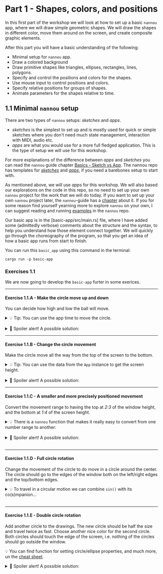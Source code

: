 # Part 1 - Shapes, colors, and positions

In this first part of the workshop we will look at how to set up a basic `nannou` app, where we will draw simple geometric shapes.
We will draw the shapes in different color, move them around on the screen, and create composite graphic elements.

After this part you will have a basic understanding of the following:
* Minimal setup for `nannou` app.
* Draw a colored background
* Draw primitive shapes like triangles, ellipses, rectangles, lines, polygons.
* Specify and control the positions and colors for the shapes.
* Use mouse input to control positions and colors.
* Specify relative positions for groups of shapes.
* Animate parameters for the shapes relative to time.

## 1.1 Minimal `nannou` setup
There are two types of `nannou` setups: _sketches_ and _apps_.

* _sketches_ is the simplest to set up and is mostly used for quick or simple sketches where you don't need much state management, interaction with MIDI, audio etc.
* _apps_ are what you would use for a more full fledged application. This is the type of setup we will use for this workshop.

For more explanations of the difference between _apps_ and _sketches_ you can read the `nannou` guide chapter [Basics - Sketch vs App](https://guide.nannou.cc/tutorials/basics/sketch-vs-app.html).
The nannou repo has templates for [_sketches_](https://github.com/nannou-org/nannou/blob/master/examples/templates/template_sketch.rs) and [_apps_](https://github.com/nannou-org/nannou/blob/master/examples/templates/template_app.rs), if you need a barebones setup to start with.

As mentioned above, we will use _apps_ for this workshop.
We will also based our explorations on the code in this repo, so no need to set up your own `nannou` project for the work that we will do today.
If you want to set up your own `nannou` project later, the `nannou`-guide has a [chapter](https://guide.nannou.cc/getting_started/create_a_project.html) about it.
If you for some reason find yourself yearning more to explore `nannou` on your own, I can suggest reading and running [examples](https://guide.nannou.cc/getting_started/running_examples.html) in the `nannou` repo.

Our basic app is in the [basic-app/src/main.rs] file, where I have added some (admittedly verbose) comments about the structure and the syntax, to help you understand how those element connect together.
We will quickly go through the choreography of the program, so that you get an idea of how a basic app runs from start to finish.

You can run this `basic_app` using this command in the terminal:
```
cargo run -p basic-app
```

### Exercises 1.1
We are now going to develop the `basic-app` furter in some exerices.

---

#### Exercise 1.1.A - Make the circle move up and down
You can decide how high and low the ball will move.
<details> <summary>💡 Tip: You can use the app time to move the circle. </summary>

```rust
app.time;
```

</details>
<br/>

<details><summary> 🙈 Spoiler alert! A possible solution: </summary>

```rust
    draw.ellipse()
        .y(app.time.sin() * 200.0 )
        .color(MAGENTA);
```

</details>

---

#### Exercise 1.1.B - Change the circle movement
Make the circle move all the way from the top of the screen to the bottom.
<details> <summary>💡 Tip: You can use the data from the <code>App</code> instance to get the screen height. </summary>

```rust
let r = app.window_rect();
r.w(); //total width
r.h(); //total height
r.top(); //top of the window
r.botton(); //bottom of the window
r.right(); //right edge of the window
r.left(); //left edge of the window
```

</details>
<br/>

<details><summary> 🙈 Spoiler alert! A possible solution: </summary>

```rust
    //Get the window rect
    let r = app.window_rect();
    //The output range from the `sin()` function is -1.0 - 1.0
    //Since the window coordinates for nannou has x:0.0,y:0.0 as the center of the window,
    // converting the range -1.0 to 1.0 to the full height of the window is as simple as
    // multiplying with half the window height.
    let y_pos = app.time.sin() * r.h() * 0.5;
    //Use the draw instance to draw an ellipse.
    draw.ellipse(i)
        .y(y_pos)
        .color(MAGENTA);
```

</details>

---

#### Exercise 1.1.C - A smaller and more precisely positioned movement
Convert the movement range to having the top at _2:3_ of the window height, and the bottom at _1:4_ of the screen height.

<details><summary>💡 There is a <code>nannou</code> function that makes it really easy to convert from one number range to another: </summary>

```rust
let a = 0.5;
let b = map_range(a, 0.0, 1.0, 10.0, 20.0); // => 15.0
```

</details>
<br/>

<details><summary> 🙈 Spoiler alert! A possible solution: </summary>

```rust
    //Use the top and bottom values from the window rect to make it simpler to convert value
    // ranges.
    let y_top = map_range(2.0/3.0, 0.0, 1.0, r.bottom(), r.top());
    let y_bottom = map_range(1.0/4.0, 0.0, 1.0, r.bottom(), r.top());
    let y_pos = map_range(app.time.sin(), -1.0, 1.0, y_bottom, y_top);
```

</details>
<br/>

--- 

#### Exercise 1.1.D - Full circle rotation
Change the movement of the circle to do move in a circle around the center.
The circle should go to the edges of the window both on the left/right edges and the top/bottom edges.


<details><summary>💡 To travel in a circular motion we can combine <code>sin()</code> with its co(s)mpanion... </summary>

```rust
//We can combine `sin` and `cos` to create movement in circles.
draw.ellipse()
    .y(app.time.sin() * 200.0)
    .x(app.time.cos() * 200.0)
    .color(MAGENTA);
```

</details>
<br/>

---

#### Exercise 1.1.E - Double circle rotation
Add another circle to the drawings.
The new circle should be half the size and travel twice as fast.
Choose another nice color for the second circle.
Both circles should touch the edge of the screen, i.e. nothing of the circles should go outside the window.

💡 You can find function for setting circle/ellipse properties, and much more, un the [cheat sheet](/cheat-sheet.md#draw-circles-and-ellipses).


<details><summary> 🙈 Spoiler alert! A possible solution: </summary>

```rust
    let circle_radius_a = 50.0;
    let pos_a = vec2(
        map_range(app.time.sin(), -1.0, 1.0, r.left() + circle_radius_a,   r.right() - circle_radius_a),
        map_range(app.time.cos(), -1.0, 1.0, r.bottom() + circle_radius_a, r.top() - circle_radius_a),
        );

    let circle_radius_b = circle_radius_a / 2.0;
    let pos_b = vec2(
        map_range((2.0 * app.time).sin(), -1.0, 1.0, r.left() + circle_radius_b,   r.right() - circle_radius_b ),
        map_range((2.0 * app.time).cos(), -1.0, 1.0, r.bottom() + circle_radius_b, r.top() - circle_radius_b ),
        );

    //Use the draw instance to draw an ellipse.
    draw.ellipse()
        .xy(pos_a)
        .radius(circle_radius_a)
        .color(MAGENTA);
    draw.ellipse()
        .xy(pos_b)
        .radius(circle_radius_b)
        .color(ORANGE);
```

</details>
<br/>


